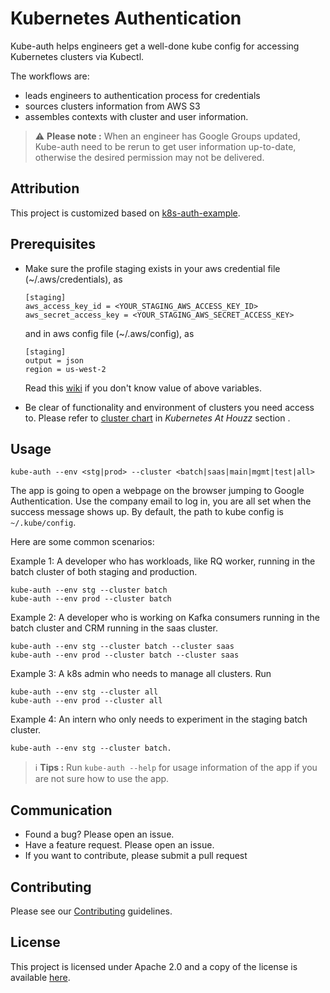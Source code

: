 # Kubernetes Authentication

Kube-auth helps engineers get a well-done kube config for accessing Kubernetes clusters via Kubectl.

The workflows are:
* leads engineers to authentication process for credentials
* sources clusters information from AWS S3
* assembles contexts with cluster and user information. 

> :warning: **Please note :** When an engineer has Google Groups updated, Kube-auth need to be rerun to get user information up-to-date, otherwise the desired permission may not be delivered.  

## Attribution
This project is customized based on [k8s-auth-example](https://github.com/pusher/k8s-auth-example).

## Prerequisites

* Make sure the profile staging exists in your aws credential file (~/.aws/credentials), as

  ```
  [staging]
  aws_access_key_id = <YOUR_STAGING_AWS_ACCESS_KEY_ID>
  aws_secret_access_key = <YOUR_STAGING_AWS_SECRET_ACCESS_KEY>
  ```
  and in aws config file (~/.aws/config), as

  ```
  [staging]
  output = json
  region = us-west-2
  ```
  Read this [wiki](https://cr.houzz.net/w/dev-introduction/aws-setup/) if you don't know value of above variables.

* Be clear of functionality and environment of clusters you need access to. Please refer to [cluster chart](https://cr.houzz.net/w/be/kubernetes/use_kubernetes/) in *Kubernetes At Houzz* section .

## Usage

```
kube-auth --env <stg|prod> --cluster <batch|saas|main|mgmt|test|all> 
```
The app is going to open a webpage on the browser jumping to Google Authentication. Use the company email to log in, you are all set when the success message shows up. By default, the path to kube config is `~/.kube/config`.

Here are some common scenarios:

Example 1: A developer who has workloads, like RQ worker, running in the batch cluster of both staging and production. 
```
kube-auth --env stg --cluster batch
kube-auth --env prod --cluster batch
```

Example 2: A developer who is working on Kafka consumers running in the batch cluster and CRM running in the saas cluster. 
```
kube-auth --env stg --cluster batch --cluster saas
kube-auth --env prod --cluster batch --cluster saas
```

Example 3: A k8s admin who needs to manage all clusters. Run 
```
kube-auth --env stg --cluster all
kube-auth --env prod --cluster all
```

Example 4: An intern who only needs to experiment in the staging batch cluster.
```
kube-auth --env stg --cluster batch.
```

> :information_source: **Tips :** Run `kube-auth --help` for usage information of the app if you are not sure how to use the app.

## Communication

* Found a bug? Please open an issue.
* Have a feature request. Please open an issue.
* If you want to contribute, please submit a pull request

## Contributing
Please see our [Contributing](CONTRIBUTING.md) guidelines.

## License
This project is licensed under Apache 2.0 and a copy of the license is available [here](LICENSE).
